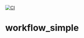 [![CI](https://github.com/mschvap/workflow_simple/actions/workflows/blank.yml/badge.svg)](https://github.com/mschvap/workflow_simple/actions/workflows/blank.yml)

# workflow_simple
